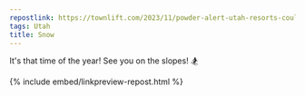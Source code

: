 ```yaml
---
repostlink: https://townlift.com/2023/11/powder-alert-utah-resorts-could-see-up-to-three-feet-of-snow-this-weekend/
tags: Utah
title: Snow
---
```


It's that time of the year! See you on the slopes! 🏂

{% include embed/linkpreview-repost.html %}
